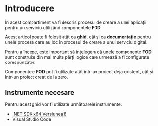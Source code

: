 # Introducere

În acest compartiment va fi descris procesul de creare a unei aplicații pentru un serviciu utilizând componentele **FOD**.

Acest articol poate fi folosit atât ca **ghid**, cât și ca **documentație** pentru unele procese care au loc în procesul de creare a unui serviciu digital.

Pentru a începe, este important să înțelegem că unele componente **FOD** sunt construite din mai multe părți logice care urmează a fi configurate corespunzător.

Componentele **FOD** pot fi utilizate atât într-un proiect deja existent, cât și într-un proiect creat de la zero.

## Instrumente necesare

Pentru acest ghid vor fi utilizate următoarele instrumente:

- [.NET SDK x64 Versiunea 8](https://dotnet.microsoft.com/en-us/download)
- Visual Studio Code
